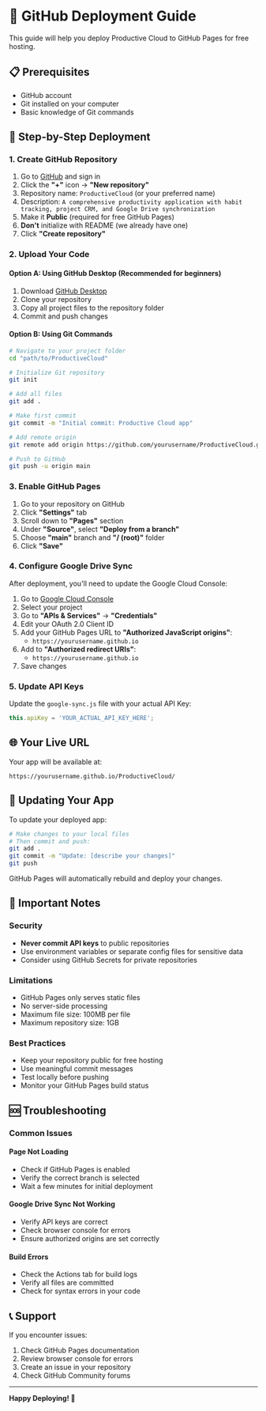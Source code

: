 # 🚀 GitHub Deployment Guide

This guide will help you deploy Productive Cloud to GitHub Pages for free hosting.

## 📋 Prerequisites

- GitHub account
- Git installed on your computer
- Basic knowledge of Git commands

## 🔧 Step-by-Step Deployment

### 1. Create GitHub Repository

1. Go to [GitHub](https://github.com) and sign in
2. Click the **"+"** icon → **"New repository"**
3. Repository name: `ProductiveCloud` (or your preferred name)
4. Description: `A comprehensive productivity application with habit tracking, project CRM, and Google Drive synchronization`
5. Make it **Public** (required for free GitHub Pages)
6. **Don't** initialize with README (we already have one)
7. Click **"Create repository"**

### 2. Upload Your Code

#### Option A: Using GitHub Desktop (Recommended for beginners)
1. Download [GitHub Desktop](https://desktop.github.com/)
2. Clone your repository
3. Copy all project files to the repository folder
4. Commit and push changes

#### Option B: Using Git Commands
```bash
# Navigate to your project folder
cd "path/to/ProductiveCloud"

# Initialize Git repository
git init

# Add all files
git add .

# Make first commit
git commit -m "Initial commit: Productive Cloud app"

# Add remote origin
git remote add origin https://github.com/yourusername/ProductiveCloud.git

# Push to GitHub
git push -u origin main
```

### 3. Enable GitHub Pages

1. Go to your repository on GitHub
2. Click **"Settings"** tab
3. Scroll down to **"Pages"** section
4. Under **"Source"**, select **"Deploy from a branch"**
5. Choose **"main"** branch and **"/ (root)"** folder
6. Click **"Save"**

### 4. Configure Google Drive Sync

After deployment, you'll need to update the Google Cloud Console:

1. Go to [Google Cloud Console](https://console.cloud.google.com/)
2. Select your project
3. Go to **"APIs & Services"** → **"Credentials"**
4. Edit your OAuth 2.0 Client ID
5. Add your GitHub Pages URL to **"Authorized JavaScript origins"**:
   - `https://yourusername.github.io`
6. Add to **"Authorized redirect URIs"**:
   - `https://yourusername.github.io`
7. Save changes

### 5. Update API Keys

Update the `google-sync.js` file with your actual API Key:

```javascript
this.apiKey = 'YOUR_ACTUAL_API_KEY_HERE';
```

## 🌐 Your Live URL

Your app will be available at:
```
https://yourusername.github.io/ProductiveCloud/
```

## 🔄 Updating Your App

To update your deployed app:

```bash
# Make changes to your local files
# Then commit and push:
git add .
git commit -m "Update: [describe your changes]"
git push
```

GitHub Pages will automatically rebuild and deploy your changes.

## 🚨 Important Notes

### Security
- **Never commit API keys** to public repositories
- Use environment variables or separate config files for sensitive data
- Consider using GitHub Secrets for private repositories

### Limitations
- GitHub Pages only serves static files
- No server-side processing
- Maximum file size: 100MB per file
- Maximum repository size: 1GB

### Best Practices
- Keep your repository public for free hosting
- Use meaningful commit messages
- Test locally before pushing
- Monitor your GitHub Pages build status

## 🆘 Troubleshooting

### Common Issues

#### Page Not Loading
- Check if GitHub Pages is enabled
- Verify the correct branch is selected
- Wait a few minutes for initial deployment

#### Google Drive Sync Not Working
- Verify API keys are correct
- Check browser console for errors
- Ensure authorized origins are set correctly

#### Build Errors
- Check the Actions tab for build logs
- Verify all files are committed
- Check for syntax errors in your code

## 📞 Support

If you encounter issues:
1. Check GitHub Pages documentation
2. Review browser console for errors
3. Create an issue in your repository
4. Check GitHub Community forums

---

**Happy Deploying! 🚀**
